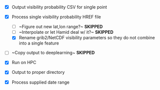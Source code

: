 - [x] Output visibility probability CSV for single point
- [x] Process single visibility probability HREF file
  - [ ] ~Figure out new lat,lon range?~  **SKIPPED**
  - [ ] ~Interpolate or let Hamid deal w/ it?~  **SKIPPED**
  - [x] Rename grib2/NetCDF visibility parameters so they do not combine into a single feature
- [ ] ~Copy output to deeplearning~  **SKIPPED**
- [x] Run on HPC
- [X] Output to proper directory
- [X] Process supplied date range


